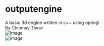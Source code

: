 # outputengine
A basic 3d engine written in c++ using opengl
<br> By Chinmay Tiwari
<br>
![image](https://user-images.githubusercontent.com/66333305/160299601-aeebfc58-2229-4050-b40f-1b967068d03f.png)
<br>
![image](https://user-images.githubusercontent.com/66333305/160299624-a0a71fc5-3c72-4db7-a3de-6d0e824b8d32.png)

